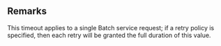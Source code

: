 ## Remarks  
 This timeout applies to a single Batch service request; if a retry policy is specified, then each retry will be granted the             full duration of this value.